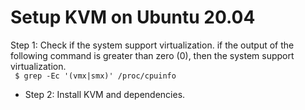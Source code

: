 # Setup KVM on Ubuntu 20.04

Step 1:  Check if the system support virtualization. if the output of the following command is greater than zero (0), then the system support virtualization.<br>
<code>
  $ grep -Ec '(vmx|smx)' /proc/cpuinfo
</code>
* Step 2: Install KVM and dependencies.
<code>
  








